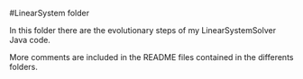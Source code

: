 #LinearSystem folder

In this folder there are the evolutionary steps of my LinearSystemSolver Java code.

More comments are included in the README files contained in the differents folders.
